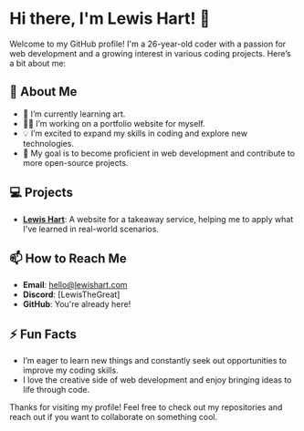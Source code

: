 # Hi there, I'm Lewis Hart! 👋

Welcome to my GitHub profile! I'm a 26-year-old coder with a passion for web development and a growing interest in various coding projects. Here’s a bit about me:

## 🚀 About Me
- 🌱 I’m currently learning art.
- 👨‍💻 I’m working on a portfolio website for myself.
- 💡 I’m excited to expand my skills in coding and explore new technologies.
- 🎯 My goal is to become proficient in web development and contribute to more open-source projects.

## 💻 Projects
- **[Lewis Hart](lewishart.com)**: A website for a takeaway service, helping me to apply what I've learned in real-world scenarios.

## 📫 How to Reach Me
- **Email**: [hello@lewishart.com](mailto:hello@lewishart.com)
- **Discord**: [LewisTheGreat]
- **GitHub**: You're already here!

## ⚡ Fun Facts
- I’m eager to learn new things and constantly seek out opportunities to improve my coding skills.
- I love the creative side of web development and enjoy bringing ideas to life through code.

Thanks for visiting my profile! Feel free to check out my repositories and reach out if you want to collaborate on something cool.

